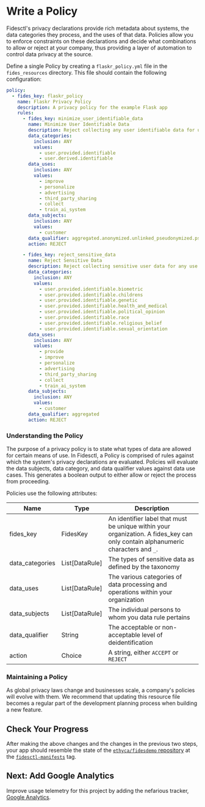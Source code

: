 # Write a Policy

Fidesctl's privacy declarations provide rich metadata about systems, the data categories they process, and the uses of that data. Policies allow you to enforce constraints on these declarations and decide what combinations to allow or reject at your company, thus providing a layer of automation to control data privacy at the source.

Define a single Policy by creating a `flaskr_policy.yml` file in the `fides_resources` directory. This file should contain the following configuration:

```yml
policy:
  - fides_key: flaskr_policy
    name: Flaskr Privacy Policy
    description: A privacy policy for the example Flask app
    rules:
      - fides_key: minimize_user_identifiable_data
        name: Minimize User Identifiable Data
        description: Reject collecting any user identifiable data for uses other than system operations
        data_categories:
          inclusion: ANY
          values:
            - user.provided.identifiable
            - user.derived.identifiable
        data_uses:
          inclusion: ANY
          values:
            - improve
            - personalize
            - advertising
            - third_party_sharing
            - collect
            - train_ai_system
        data_subjects:
          inclusion: ANY
          values:
            - customer
        data_qualifier: aggregated.anonymized.unlinked_pseudonymized.pseudonymized.identified
        action: REJECT

      - fides_key: reject_sensitive_data
        name: Reject Sensitive Data
        description: Reject collecting sensitive user data for any use
        data_categories:
          inclusion: ANY
          values:
            - user.provided.identifiable.biometric
            - user.provided.identifiable.childrens
            - user.provided.identifiable.genetic
            - user.provided.identifiable.health_and_medical
            - user.provided.identifiable.political_opinion
            - user.provided.identifiable.race
            - user.provided.identifiable.religious_belief
            - user.provided.identifiable.sexual_orientation
        data_uses:
          inclusion: ANY
          values:
            - provide
            - improve
            - personalize
            - advertising
            - third_party_sharing
            - collect
            - train_ai_system
        data_subjects:
          inclusion: ANY
          values:
            - customer
        data_qualifier: aggregated
        action: REJECT
```

### Understanding the Policy

The purpose of a privacy policy is to state what types of data are allowed for certain means of use. In Fidesctl, a Policy is comprised of rules against which the system's privacy declarations are evaluated. Policies will evaluate the data subjects, data category, and data qualifier values against data use cases. This generates a boolean output to either allow or reject the process from proceeding.

Policies use the following attributes:

| Name | Type | Description |
| --- | --- | --- |
| fides_key | FidesKey | An identifier label that must be unique within your organization. A fides_key can only contain alphanumeric characters and `_`. |
| data_categories | List[DataRule] | The types of sensitive data as defined by the taxonomy |
| data_uses | List[DataRule] | The various categories of data processing and operations within your organization |
| data_subjects | List[DataRule] | The individual persons to whom you data rule pertains |
| data_qualifier | String | The acceptable or non-acceptable level of deidentification |
| action | Choice | A string, either `ACCEPT` or `REJECT` |

### Maintaining a Policy

As global privacy laws change and businesses scale, a company's policies will evolve with them. We recommend that updating this resource file becomes a regular part of the development planning process when building a new feature.

## Check Your Progress

After making the above changes and the changes in the previous two steps, your app should resemble the state of the [`ethyca/fidesdemo` repository](https://github.com/ethyca/fidesdemo) at the [`fidesctl-manifests`](https://github.com/ethyca/fidesdemo/releases/tag/fidesctl-manifests) tag.

## Next: Add Google Analytics

Improve usage telemetry for this project by adding the nefarious tracker, [Google Analytics](google.md).
